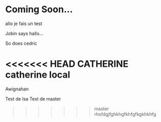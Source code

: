 # Coming Soon...
allo je fais un test


Jobin says hallo...

So does cedric


<<<<<<< HEAD
CATHERINE 
catherine local
=======
Awignahan

Test de Isa
Test de master

>>>>>>> master
rhsfdgjfghkhgfkhfgfkgkhkhfg
